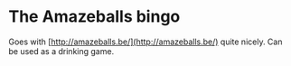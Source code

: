 # The Amazeballs bingo

Goes with [http://amazeballs.be/](http://amazeballs.be/) quite nicely. Can be used as a drinking game.